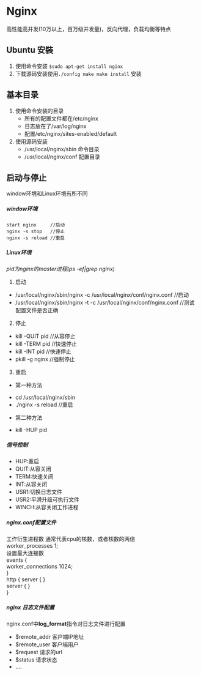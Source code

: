 # Nginx

高性能高并发(10万以上，百万级并发量)，反向代理，负载均衡等特点

## Ubuntu 安裝

1. 使用命令安装 `$sudo apt-get install nginx`
2. 下载源码安装使用`./config make make install` 安装

## 基本目录
1. 使用命令安装的目录
    * 所有的配置文件都在/etc/nginx
    * 日志放在了/var/log/nginx
    * 配置/etc/nginx/sites-enabled/default
2. 使用源码安装
    + /usr/local/nginx/sbin 命令目录
    + /usr/local/nginx/conf 配置目录

## 启动与停止
window环境和Linux环境有所不同

##### window环境

    start nginx     //启动
    nginx -s stop   //停止
    nginx -s reload //重启

##### Linux环境
*pid为nginx的master进程(ps -ef|grep nginx)*

1. 启动
 + /usr/local/nginx/sbin/nginx -c /usr/local/nginx/conf/nginx.conf     //启动
 + /usr/local/nginx/sbin/nginx -t -c /usr/local/nginx/conf/nginx.conf     //测试配置文件是否正确
2. 停止 
 + kill -QUIT pid  //从容停止 
 + kill -TERM pid  //快速停止 
 + kill -INT pid   //快速停止
 + pkill -g nginx  //强制停止
3. 重启
 + 第一种方法
  * cd /usr/local/nginx/sbin
  * ./nginx -s reload //重启
 + 第二种方法
  * kill -HUP pid

##### 信号控制

* HUP:重启
* QUIT:从容关闭
* TERM:快速关闭
* INT:从容关闭
* USR1:切换日志文件
* USR2:平滑升级可执行文件
* WINCH:从容关闭工作进程

##### nginx.conf配置文件

工作衍生进程数 通常代表cpu的核数，或者核数的两倍  
worker_processes  1;  
设置最大连接数  
events {  
    worker_connections  1024;  
}  
http {
    server { }  
    server { }  
} 

##### nginx 日志文件配置 

nginx.conf中**log_format**指令对日志文件进行配置  

* $remote_addr 客户端IP地址
* $remote_user 客户端用户
* $request 请求的url
* $status 请求状态
* ....



